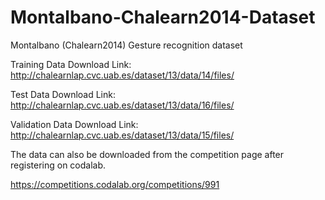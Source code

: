 # Montalbano-Chalearn2014-Dataset
Montalbano (Chalearn2014) Gesture recognition dataset

Training Data Download Link:
http://chalearnlap.cvc.uab.es/dataset/13/data/14/files/

Test Data Download Link:
http://chalearnlap.cvc.uab.es/dataset/13/data/16/files/

Validation Data Download Link:
http://chalearnlap.cvc.uab.es/dataset/13/data/15/files/

The data can also be downloaded from the competition page after registering on codalab.

https://competitions.codalab.org/competitions/991
